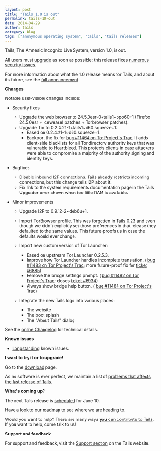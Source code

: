 ```yaml
---
layout: post
title: "Tails 1.0 is out"
permalink: tails-10-out
date: 2014-04-29
author: tails
category: blog
tags: ["anonymous operating system", "tails", "tails releases"]
---
```


Tails, The Amnesic Incognito Live System, version 1.0, is out.

All users must [upgrade](https://tails.boum.org/doc/first_steps/upgrade/) as soon as possible: this release fixes [numerous security issues](https://tails.boum.org/security/Numerous_security_holes_in_0.23/).

For more information about what the 1.0 release means for Tails, and about its future, see the [full announcement](https://tails.boum.org/news/version_1.0/).

**Changes**

Notable user-visible changes include:

- Security fixes
  - Upgrade the web browser to 24.5.0esr-0+tails1~bpo60+1 (Firefox 24.5.0esr + Iceweasel patches + Torbrowser patches).
  - Upgrade Tor to 0.2.4.21-1+tails1~d60.squeeze+1:
    - Based on 0.2.4.21-1~d60.squeeze+1.
    - Backport the fix for [bug #11464 on Tor Project's Trac](https://trac.torproject.org/projects/tor/ticket/11464). It adds client-side blacklists for all Tor directory authority keys that was vulnerable to Heartbleed. This protects clients in case attackers were able to compromise a majority of the authority signing and identity keys.

- Bugfixes
  - Disable inbound I2P connections. Tails already restricts incoming connections, but this change tells I2P about it.
  - Fix link to the system requirements documentation page in the Tails Upgrader error shown when too little RAM is available.

- Minor improvements
  - Upgrade I2P to 0.9.12-2~deb6u+1.
  - Import TorBrowser profile. This was forgotten in Tails 0.23 and even though we didn't explicitly set those preferences in that release they defaulted to the same values. This future-proofs us in case the defaults would ever change.
  - Import new custom version of Tor Launcher:
    - Based on upstream Tor Launcher 0.2.5.3.
    - Improve how Tor Launcher handles incomplete translation. ( [bug #11483 on Tor Project's Trac](https://trac.torproject.org/projects/tor/ticket/11483); more future-proof fix for [ticket #6885](https://labs.riseup.net/code/issues/6885))
    - Remove the bridge settings prompt. ( [bug #11482 on Tor Project's Trac](https://trac.torproject.org/projects/tor/ticket/11482); closes [ticket #6934](https://labs.riseup.net/code/issues/6934))
    - Always show bridge help button. ( [bug #11484 on Tor Project's Trac](https://trac.torproject.org/projects/tor/ticket/11484))

  - Integrate the new Tails logo into various places:
    - The website
    - The boot splash
    - The "About Tails" dialog

See the [online Changelog](https://git-tails.immerda.ch/tails/plain/debian/changelog) for technical details.

**Known issues**

- [Longstanding](https://tails.boum.org/support/known_issues/) known issues.

**I want to try it or to upgrade!**

Go to the [download](https://tails.boum.org/download/) page.

As no software is ever perfect, we maintain a list of [problems that affects the last release of Tails](https://tails.boum.org/support/known_issues/).

**What's coming up?**

The next Tails release is [scheduled](https://tails.boum.org/contribute/calendar/) for June 10.

Have a look to our [roadmap](https://labs.riseup.net/code/projects/tails/roadmap/) to see where we are heading to.

Would you want to help? There are many ways [**you** can contribute to Tails](https://tails.boum.org/contribute/). If you want to help, come talk to us!

**Support and feedback**

For support and feedback, visit the [Support section](https://tails.boum.org/support/) on the Tails website.

